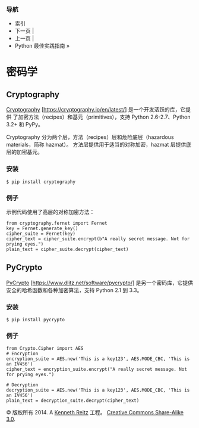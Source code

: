 ### 导航

*   索引
*   下一页 |
*   上一页 |
*   Python 最佳实践指南 »

# 密码学

## Cryptography

[Cryptography](https://cryptography.io/en/latest/) [https://cryptography.io/en/latest/] 是一个开发活跃的库，它提供 了加密方法（recipes）和基元（primitives），支持 Python 2.6-2.7、Python 3.2+ 和 PyPy。

Cryptography 分为两个层，方法（recipes）层和危险底层（hazardous materials，简称 hazmat）。 方法层提供用于适当的对称加密，hazmat 层提供底层的加密基元。

### 安装

```
$ pip install cryptography 
```

### 例子

示例代码使用了高层的对称加密方法：

```
from cryptography.fernet import Fernet
key = Fernet.generate_key()
cipher_suite = Fernet(key)
cipher_text = cipher_suite.encrypt(b"A really secret message. Not for prying eyes.")
plain_text = cipher_suite.decrypt(cipher_text) 
```

## PyCrypto

[PyCrypto](https://www.dlitz.net/software/pycrypto/) [https://www.dlitz.net/software/pycrypto/] 是另一个密码库，它提供 安全的哈希函数和各种加密算法，支持 Python 2.1 到 3.3。

### 安装

```
$ pip install pycrypto 
```

### 例子

```
from Crypto.Cipher import AES
# Encryption
encryption_suite = AES.new('This is a key123', AES.MODE_CBC, 'This is an IV456')
cipher_text = encryption_suite.encrypt("A really secret message. Not for prying eyes.")

# Decryption
decryption_suite = AES.new('This is a key123', AES.MODE_CBC, 'This is an IV456')
plain_text = decryption_suite.decrypt(cipher_text) 
```

© 版权所有 2014\. A <a href="http://kennethreitz.com/pages/open-projects.html">Kenneth Reitz</a> 工程。 <a href="http://creativecommons.org/licenses/by-nc-sa/3.0/"> Creative Commons Share-Alike 3.0</a>.